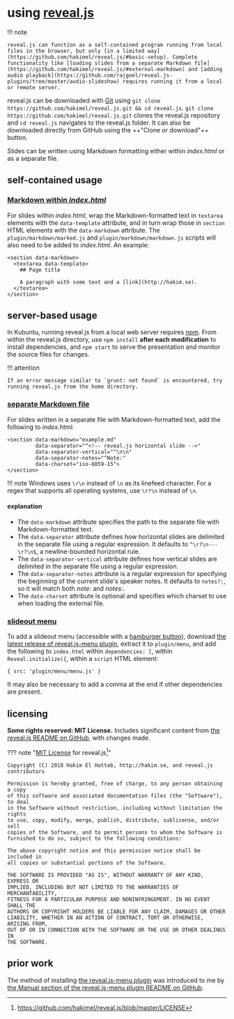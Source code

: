 # using [reveal.js]

!!! note
    
    reveal.js can function as a self-contained program running from local files in the browser, but only [in a limited way](https://github.com/hakimel/reveal.js/#basic-setup). Complete functionality like [loading slides from a separate Markdown file](https://github.com/hakimel/reveal.js/#external-markdown) and [adding audio playback](https://github.com/rajgoel/reveal.js-plugins/tree/master/audio-slideshow) requires running it from a local or remote server.

reveal.js can be downloaded with [Git](instGit.md) using `git clone https://github.com/hakimel/reveal.js.git && cd reveal.js`. `git clone https://github.com/hakimel/reveal.js.git` clones the reveal.js repository and `cd reveal.js` navigates to the reveal.js folder. It can also be downloaded directly from GitHub using the ++"Clone or download"++ button.

Slides can be written using Markdown formatting either within *index.html* or as a separate file.

## self-contained usage
### [Markdown within *index.html*]
For slides within *index.html*, wrap the Markdown-formatted text in `textarea` elements with the `data-template` attribute, and in turn wrap those in `section` HTML elements with the `data-markdown` attribute. The `plugin/markdown/marked.js` and `plugin/markdown/markdown.js` scripts will also need to be added to *index.html*. An example:

```
<section data-markdown>
  <textarea data-template>
    ## Page title

    A paragraph with some text and a [link](http://hakim.se).
  </textarea>
</section>
```

## server-based usage
In Kubuntu, running reveal.js from a local web server requires [npm](inNjspv.md). From within the reveal.js directory, use `npm install` **after each modification** to install dependencies, and `npm start` to serve the presentation and monitor the source files for changes.

!!! attention
    
    If an error message similar to `grunt: not found` is encountered, try running reveal.js from the home directory.

### [separate Markdown file]
For slides written in a separate file with Markdown-formatted text, add the following to *index.html*:

```
<section data-markdown="example.md"
         data-separator="^<!-- reveal.js horizontal slide -->"
         data-separator-vertical="^\n\n"
         data-separator-notes="^Note:"
         data-charset="iso-8859-15">
</section>
```

!!! note
    Windows uses `\r\n` instead of `\n` as its linefeed character. For a regex that supports all operating systems, use `\r?\n` instead of `\n`.

#### explanation
- The `data-markdown` attribute specifies the path to the separate file with Markdown-formatted text.
- The `data-separator` attribute defines how horizontal slides are delimited in the separate file using a regular expression. It defaults to `^\r?\n---\r?\n$`, a newline-bounded horizontal rule.
- The `data-separator-vertical` attribute defines how vertical slides are delimited in the separate file using a regular expression.
- The `data-separator-notes` attribute is a regular expression for specifying the beginning of the current slide's speaker notes. It defaults to `notes?:`, so it will match both *note:* and *notes:*.
- The `data-charset` attribute is optional and specifies which charset to use when loading the external file.

### [slideout menu]
To add a slideout menu (accessible with a [hamburger button](https://en.wikipedia.org/wiki/Hamburger_button)), download [the latest release of reveal.js-menu plugin](https://github.com/denehyg/reveal.js-menu/releases/latest), extract it to `plugin/menu`, and add the following to `index.html` within `dependencies: [`, within `Reveal.initialize({`, within a `script` HTML element:

```
{ src: 'plugin/menu/menu.js' }
```

It may also be necessary to add a comma at the end if other dependencies are present.

## licensing
**Some rights reserved: MIT License.** Includes significant content from [the reveal.js README on GitHub](https://github.com/hakimel/reveal.js/), with changes made.

??? note "[MIT License](https://choosealicense.com/licenses/mit/) for reveal.js[^usrevjs1]"
    
    Copyright (C) 2018 Hakim El Hattab, http://hakim.se, and reveal.js contributors
    
    Permission is hereby granted, free of charge, to any person obtaining a copy
    of this software and associated documentation files (the "Software"), to deal
    in the Software without restriction, including without limitation the rights
    to use, copy, modify, merge, publish, distribute, sublicense, and/or sell
    copies of the Software, and to permit persons to whom the Software is
    furnished to do so, subject to the following conditions:
    
    The above copyright notice and this permission notice shall be included in
    all copies or substantial portions of the Software.
    
    THE SOFTWARE IS PROVIDED "AS IS", WITHOUT WARRANTY OF ANY KIND, EXPRESS OR
    IMPLIED, INCLUDING BUT NOT LIMITED TO THE WARRANTIES OF MERCHANTABILITY,
    FITNESS FOR A PARTICULAR PURPOSE AND NONINFRINGEMENT. IN NO EVENT SHALL THE
    AUTHORS OR COPYRIGHT HOLDERS BE LIABLE FOR ANY CLAIM, DAMAGES OR OTHER
    LIABILITY, WHETHER IN AN ACTION OF CONTRACT, TORT OR OTHERWISE, ARISING FROM,
    OUT OF OR IN CONNECTION WITH THE SOFTWARE OR THE USE OR OTHER DEALINGS IN
    THE SOFTWARE.

## prior work
The method of installing [the reveal.js-menu plugin](https://github.com/denehyg/reveal.js-menu/) was introduced to me by [the Manual section of the reveal.js-menu plugin README on GitHub](https://github.com/denehyg/reveal.js-menu/#manual).

[Markdown within *index.html*]: https://github.com/hakimel/reveal.js/#markdown
[reveal.js]: https://revealjs.com/
[separate Markdown file]: https://github.com/hakimel/reveal.js/#external-markdown
[slideout menu]: https://github.com/denehyg/reveal.js-menu
[^usrevjs1]: https://github.com/hakimel/reveal.js/blob/master/LICENSE
